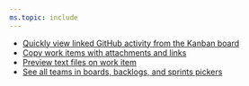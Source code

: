 ```yaml
---
ms.topic: include
---
```


* [Quickly view linked GitHub activity from the Kanban board](#quickly-view-linked-github-activity-from-the-kanban-board)
* [Copy work items with attachments and links](#copy-work-items-with-attachments-and-links)
* [Preview text files on work item](#preview-text-files-on-work-item)
* [See all teams in boards, backlogs, and sprints pickers](#see-all-teams-in-boards-backlogs-and-sprints-pickers)
